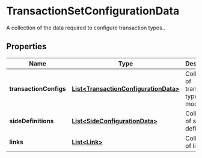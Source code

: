 

# TransactionSetConfigurationData

A collection of the data required to configure transaction types..

## Properties

Name | Type | Description | Notes
------------ | ------------- | ------------- | -------------
**transactionConfigs** | [**List&lt;TransactionConfigurationData&gt;**](TransactionConfigurationData.md) | Collection of transaction type models | 
**sideDefinitions** | [**List&lt;SideConfigurationData&gt;**](SideConfigurationData.md) | Collection of side definitions |  [optional]
**links** | [**List&lt;Link&gt;**](Link.md) | Collection of links. |  [optional]



